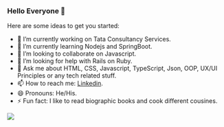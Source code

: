 ### Hello Everyone 👋


Here are some ideas to get you started:

- 🔭 I’m currently working on Tata Consultancy Services.
- 🌱 I’m currently learning Nodejs and SpringBoot.
- 👯 I’m looking to collaborate on Javascript.
- 🤔 I’m looking for help with Rails on Ruby.
- 💬 Ask me about HTML, CSS, Javascript, TypeScript, Json, OOP, UX/UI Principles or any tech related stuff.
- 📫 How to reach me: 
  [Linkedin](https://www.linkedin.com/in/renatoxavierinternational/).
- 😄 Pronouns: He/His.
- ⚡ Fun fact: I like to read biographic books and cook different cousines. 

<img src ="https://github-readme-stats.vercel.app/api?username=renatoxdsr&&show_icons=true&title_color=bb2acf&icon_color=fffffff&text_color=daf7dc&bg_color=191919">
